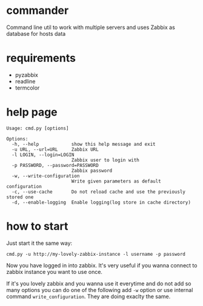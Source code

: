 commander
=========

Command line util to work with multiple servers and uses Zabbix as database
for hosts data

requirements
============

 * pyzabbix
 * readline
 * termcolor

help page
=========
    Usage: cmd.py [options]

    Options:
      -h, --help            show this help message and exit
      -u URL, --url=URL     Zabbix URL
      -l LOGIN, --login=LOGIN
                            Zabbix user to login with
      -p PASSWORD, --password=PASSWORD
                            Zabbix password
      -w, --write-configuration
                            Write given parameters as default configuration
      -c, --use-cache       Do not reload cache and use the previously stored one
      -d, --enable-logging  Enable logging(log store in cache directory)

how to start
============

Just start it the same way:

	cmd.py -u http://my-lovely-zabbix-instance -l username -p password

Now you have logged in into zabbix. It's very useful if you wanna connect to
 zabbix instance you want to use once.

If it's you lovely zabbix and you wanna use it everytime and do not add so
many options you can do one of the following add ``-w`` option or use internal
command ``write_configuration``. They are doing exaclty the same.
